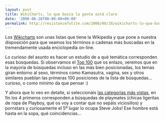 ```yaml
---
layout: post
title: WikiCharts, lo que busca la gente está claro
date: '2006-08-28T00:00:00+00:00'
permalink: http://resistancefutile.com/2006/08/28/wikicharts-lo-que-busca-la-gente-esta-claro/
---
```

<a href="http://es.wikipedia.org/"><img style="float:right; margin:0 0 10px 10px;cursor:pointer; cursor:hand;" src="http://photos1.blogger.com/blogger/6639/1972/320/415600_7ecba7255c_s.jpg" border="0" alt="" /></a>Los <a href="http://tools.wikimedia.de/%7Eleon/stats/wikicharts/index.php?ns=articles&limit=100&month=08%252F2006&wiki=enwiki">Wikicharts</a> son unas listas que tiene la Wikipedia y que pone a nuestra disposición para que veamos los términos o cadenas más buscadas en la tremendamente usada enciclopedia on-line.

Lo curioso del asunto es hacer un estudio de a qué temática corresponden esas búsquedas. Si observamos el <a href="http://tools.wikimedia.de/%7Eleon/stats/wikicharts/index.php?ns=articles&limit=100&month=08%252F2006&wiki=enwiki">Top 100</a> que os enlazo, veremos que en la mayoría de búsquedas incluso en las más bien posicionadas, los temas giran entorno al sexo, términos como Kamasutra, vagina, sex y otros similares pueblan las primeras 100 posiciones de la lista de búsquedas... curioso, o como mínimo da que pensar :)

Y ahora que lo veo en detalle, si seleccionáis <a href="http://tools.wikimedia.de/%7Eleon/stats/wikicharts/index.php?ns=Category&limit=100&month=08%2F2006&wiki=enwiki">las categorías más vistas</a>, en fin los 4 primeros corresponden a búsquedas de playmates (chicas ligeritas de ropa de Playboy, qué os voy a contar que no sepáis viciosillos) y pornstars y curiosamente el 5º lugar lo ocupa Steve Jobs! Ese hombre está hasta en la sopa, qué coincidencias...

